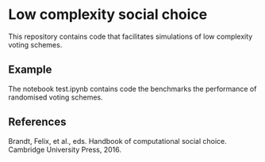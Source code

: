 # Low complexity social choice

This repository contains code that facilitates simulations of low complexity voting schemes.


## Example

The notebook test.ipynb contains code the benchmarks the performance of randomised voting schemes.

## References

Brandt, Felix, et al., eds. Handbook of computational social choice. Cambridge University Press, 2016.